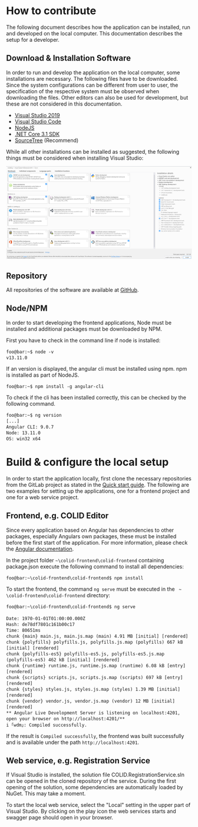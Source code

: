 # How to contribute

The following document describes how the application can be installed, run and developed on the local computer. This documentation describes the setup for a developer.

## Download & Installation Software

In order to run and develop the application on the local computer, some installations are necessary. The following files have to be downloaded. Since the system configurations can be different from user to user, the specification of the respective system must be observed when downloading the files. Other editors can also be used for development, but these are not considered in this documentation.

 - [Visual Studio 2019](https://visualstudio.microsoft.com/vs/)
 - [Visual Studio Code](https://code.visualstudio.com/)
 - [NodeJS](https://nodejs.org/en/)
 - [.NET Core 3.1 SDK](https://dotnet.microsoft.com/download)
 - [SourceTree](https://www.sourcetreeapp.com/) (Recommend)

While all other installations can be installed as suggested, the following things must be considered when installing Visual Studio:

![](assets/running_the_app/visual_studio.png)

## Repository 

All repositories of the software are available at [GitHub](https://github.com/Bayer-Group/). 

## Node/NPM

In order to start developing the frontend applications, Node must be installed and additional packages must be downloaded by NPM. 

First you have to check in the command line if node is installed:

``` console
foo@bar:~$ node -v
v13.11.0
```

If an version is displayed, the angular cli must be installed using npm. npm is installed as part of NodeJS.

``` console
foo@bar:~$ npm install -g angular-cli
```

To check if the cli has been installed correctly, this can be checked by the following command.

``` console
foo@bar:~$ ng version
[...]
Angular CLI: 9.0.7
Node: 13.11.0
OS: win32 x64
```

# Build & configure the local setup

In order to start the application locally, first clone the necessary repositories from the GitLab project as stated in the [Quick start guide](/quickstart). The following are two examples for setting up the applications, one for a frontend project and one for a web service project.

## Frontend, e.g. COLID Editor

Since every application based on Angular has dependencies to other packages, especially Angulars own packages, these must be installed before the first start of the application. For more information, please check the [Angular documentation](https://angular.io/guide/npm-packages).

In the project folder `~\colid-frontend\colid-frontend` containing package.json execute the following command to install all dependencies:

``` console
foo@bar:~\colid-frontend\colid-frontend$ npm install
```

To start the frontend, the command `ng serve` must be executed in the ` ~ \colid-frontend\colid-frontend` directory:

``` console
foo@bar:~\colid-frontend\colid-frontend$ ng serve

Date: 1970-01-01T01:00:00.000Z
Hash: de78df7801c161b00c17
Time: 80651ms
chunk {main} main.js, main.js.map (main) 4.91 MB [initial] [rendered]
chunk {polyfills} polyfills.js, polyfills.js.map (polyfills) 667 kB [initial] [rendered]
chunk {polyfills-es5} polyfills-es5.js, polyfills-es5.js.map (polyfills-es5) 462 kB [initial] [rendered]
chunk {runtime} runtime.js, runtime.js.map (runtime) 6.08 kB [entry] [rendered]
chunk {scripts} scripts.js, scripts.js.map (scripts) 697 kB [entry] [rendered]
chunk {styles} styles.js, styles.js.map (styles) 1.39 MB [initial] [rendered]
chunk {vendor} vendor.js, vendor.js.map (vendor) 12 MB [initial] [rendered]
** Angular Live Development Server is listening on localhost:4201, open your browser on http://localhost:4201/**
i ｢wdm｣: Compiled successfully.
```

If the result is `Compiled successfully`, the frontend was built successfully and is available under the path `http://localhost:4201`.

## Web service, e.g. Registration Service

If Visual Studio is installed, the solution file COLID.RegistrationService.sln can be opened in the cloned repository of the service. During the first opening of the solution, some dependencies are automatically loaded by NuGet. This may take a moment.

To start the local web service, select the "Local" setting in the upper part of Visual Studio. By clicking on the play icon the web services starts and swagger page should open in your browser.
